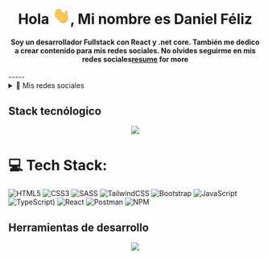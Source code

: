 <div align="center">
<h1 align="center">Hola <img width="35" src="https://github.com/1999AZZAR/1999AZZAR/blob/main/resources/img/waving.gif">, Mi nombre es Daniel Féliz</h1>
<h4 align="center">Soy un desarrollador Fullstack con React y .net core. También me dedico a crear contenido para mis redes sociales. No olvides seguirme en mis redes sociales<a href="https://github.com/1999AZZAR/1999AZZAR/blob/main/assets/doc/azzar_resume.pdf" target="_blank">resume</a> for more</h4>
</div>
-----
<details>
  <summary>📲 Mis redes sociales</summary>
<div>
  <samp>
    <p align="center">
      <br/>
      <a href="https://www.linkedin.com/in/daniel-feliz/" target="blank"><img align="center"
         src="https://img.shields.io/badge/linkedin-%231DA1F2.svg?style=for-the-badge&logo=linkedin&logoColor=white"
         alt="Daniel Feliz" height="30"/></a>
      <a href="mailto:felizsdaniel0@gmail.com" target="blank"><img align="center"
         src="https://img.shields.io/badge/gmail-EA4335.svg?style=for-the-badge&logo=gmail&logoColor=white"
         alt="Daniel Feliz" height="30"/></a>
    </p>
  <p align="center">
      <a href="https://www.instagram.com/danielfeliz.dev/" target="blank"><img align="center"
         src="https://img.shields.io/badge/instagram-%23E4405F.svg?style=for-the-badge&logo=Instagram&logoColor=white"
         alt="Daniel Feliz" height="30"/></a>
      <a href="https://www.youtube.com/@elprogramadortartamudo" target="blank">
        <img align="center"
         src="https://img.shields.io/youtube/channel/subscribers/UCyzzGyR9DKHmw8C3C0f3mRw"
         alt="Canal de youtube" height="30"/></a>
    
      <br>
    </p>
  </samp>
</div>
</details>



## Stack tecnólogico
<p align="center">
  <a href="https://skillicons.dev">
    <img src="https://skillicons.dev/icons?i=html,css,js,ts,react,tailwind,bootstrap,sass,cs,dotnet&perline=14" />
  </a>
</p>

# 💻 Tech Stack:
![HTML5](https://img.shields.io/badge/html5-%23E34F26.svg?style=for-the-badge&logo=html5&logoColor=white) ![CSS3](https://img.shields.io/badge/css3-%231572B6.svg?style=for-the-badge&logo=css3&logoColor=white)  ![SASS](https://img.shields.io/badge/SASS-hotpink.svg?style=for-the-badge&logo=SASS&logoColor=white) ![TailwindCSS](https://img.shields.io/badge/tailwindcss-%2338B2AC.svg?style=for-the-badge&logo=tailwind-css&logoColor=white) ![Bootstrap](https://img.shields.io/badge/bootstrap-%23563D7C.svg?style=for-the-badge&logo=bootstrap&logoColor=white) ![JavaScript](https://img.shields.io/badge/javascript-%23323330.svg?style=for-the-badge&logo=javascript&logoColor=%23F7DF1E) ![TypeScript](https://img.shields.io/badge/typescript-3178C6.svg?style=for-the-badge&logo=typescript&logoColor=white)) ![React](https://img.shields.io/badge/react-%2320232a.svg?style=for-the-badge&logo=react&logoColor=%2361DAFB)
![Postman](https://img.shields.io/badge/postman-%23E34F26.svg?style=for-the-badge&logo=postman&logoColor=white)
![NPM](https://img.shields.io/badge/NPM-%23CB3837.svg?style=for-the-badge&logo=npm&logoColor=white)


## Herramientas de desarrollo
<p align="center">
  <a href="https://skillicons.dev">
    <img src="https://skillicons.dev/icons?i=vite,git,github,postman,vscode&perline=14" />
  </a>
</p>

